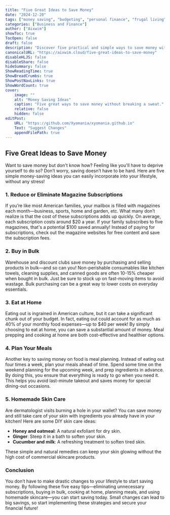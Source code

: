 ```yaml
---
title: "Five Great Ideas to Save Money"
date: "2024-12-20"
tags: ["money saving", "budgeting", "personal finance", "frugal living", "saving tips"]
categories: ["Business and Finance"]
author: ["Aixwim"]
showToc: true
TocOpen: false
draft: false
description: "Discover five practical and simple ways to save money without compromising your lifestyle. Start saving today!"
canonicalURL: "https://aixwim.cloud/five-great-ideas-to-save-money"
disableHLJS: false
disableShare: false
hideSummary: false
ShowReadingTime: true
ShowBreadCrumbs: true
ShowPostNavLinks: true
ShowWordCount: true
cover:
    image: ""
    alt: "Money Saving Ideas"
    caption: "Five great ways to save money without breaking a sweat."
    relative: false
    hidden: false
editPost:
    URL: "https://github.com/Xyomania/xyomania.github.io"
    Text: "Suggest Changes"
    appendFilePath: true
---
```


## Five Great Ideas to Save Money

Want to save money but don't know how? Feeling like you'll have to deprive yourself to do so? Don’t worry, saving doesn’t have to be hard. Here are five simple money-saving ideas you can easily incorporate into your lifestyle, without any stress!

### **1. Reduce or Eliminate Magazine Subscriptions**

If you’re like most American families, your mailbox is filled with magazines each month—business, sports, home and garden, etc. What many don’t realize is that the cost of these subscriptions adds up quickly. On average, each subscription costs around $20 a year. If your family subscribes to five magazines, that's a potential $100 saved annually! Instead of paying for subscriptions, check out the magazine websites for free content and save the subscription fees.

### **2. Buy in Bulk**

Warehouse and discount clubs save money by purchasing and selling products in bulk—and so can you! Non-perishable consumables like kitchen towels, cleaning supplies, and canned goods are often 10-15% cheaper when bought in bulk. Just be sure to stock up on fast-moving items to avoid wastage. Bulk purchasing can be a great way to lower costs on everyday essentials.

### **3. Eat at Home**

Eating out is ingrained in American culture, but it can take a significant chunk out of your budget. In fact, eating out could account for as much as 40% of your monthly food expenses—up to $40 per week! By simply choosing to eat at home, you can save a substantial amount of money. Meal prepping and cooking at home are both cost-effective and healthier options.

### **4. Plan Your Meals**

Another key to saving money on food is meal planning. Instead of eating out four times a week, plan your meals ahead of time. Spend some time on the weekend planning for the upcoming week, and prep ingredients in advance. By doing this, you ensure that everything is ready to go when you need it. This helps you avoid last-minute takeout and saves money for special dining-out occasions.

### **5. Homemade Skin Care**

Are dermatologist visits burning a hole in your wallet? You can save money and still take care of your skin with ingredients you already have in your kitchen! Here are some DIY skin care ideas:

- **Honey and oatmeal**: A natural exfoliant for dry skin.
- **Ginger**: Steep it in a bath to soften your skin.
- **Cucumber and milk**: A refreshing treatment to soften tired skin.

These simple and natural remedies can keep your skin glowing without the high cost of commercial skincare products.

### **Conclusion**

You don’t have to make drastic changes to your lifestyle to start saving money. By following these five easy tips—eliminating unnecessary subscriptions, buying in bulk, cooking at home, planning meals, and using homemade skincare—you can start saving today. Small changes can lead to big savings, so start implementing these strategies and secure your financial future!
